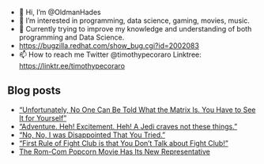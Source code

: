 - 👋 Hi, I’m @OldmanHades
- 👀 I’m interested in programming, data science, gaming, movies, music.
- 🌱 Currently trying to improve my knowledge and understanding of both programming and Data Science.
- https://bugzilla.redhat.com/show_bug.cgi?id=2002083
- 📫 How to reach me Twitter @timothypecoraro
Linktree: https://linktr.ee/timothypecoraro

## Blog posts
<!-- BLOG-POST-LIST:START -->
- [“Unfortunately, No One Can Be Told What the Matrix Is. You Have to See It for Yourself”](https://medium.com/@timothypecoraro/unfortunately-no-one-can-be-told-what-the-matrix-is-you-have-to-see-it-for-yourself-0534e8498a71?source=rss-5097f5c9b801------2)
- [“Adventure. Heh! Excitement. Heh! A Jedi craves not these things.”](https://medium.com/@timothypecoraro/adventure-heh-excitement-heh-a-jedi-craves-not-these-things-4f42dbe5f1d9?source=rss-5097f5c9b801------2)
- [“No, No, I was Disappointed That You Tried.”](https://medium.com/@timothypecoraro/no-no-i-was-disappointed-that-you-tried-5de37f475cd0?source=rss-5097f5c9b801------2)
- [“First Rule of Fight Club is that You Don’t Talk about Fight Club!”](https://medium.com/@timothypecoraro/first-rule-of-fight-club-is-that-you-dont-talk-about-fight-club-eb5bef3d6159?source=rss-5097f5c9b801------2)
- [The Rom-Com Popcorn Movie Has Its New Representative](https://medium.com/@timothypecoraro/the-rom-com-popcorn-movie-has-its-new-representative-f8fe12293f6f?source=rss-5097f5c9b801------2)
<!-- BLOG-POST-LIST:END -->
